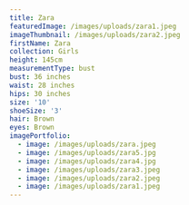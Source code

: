 ```yaml
---
title: Zara
featuredImage: /images/uploads/zara1.jpeg
imageThumbnail: /images/uploads/zara2.jpeg
firstName: Zara
collection: Girls
height: 145cm
measurementType: bust
bust: 36 inches
waist: 28 inches
hips: 30 inches
size: '10'
shoeSize: '3'
hair: Brown
eyes: Brown
imagePortfolio:
  - image: /images/uploads/zara.jpeg
  - image: /images/uploads/zara5.jpg
  - image: /images/uploads/zara4.jpg
  - image: /images/uploads/zara3.jpeg
  - image: /images/uploads/zara2.jpeg
  - image: /images/uploads/zara1.jpeg
---
```


